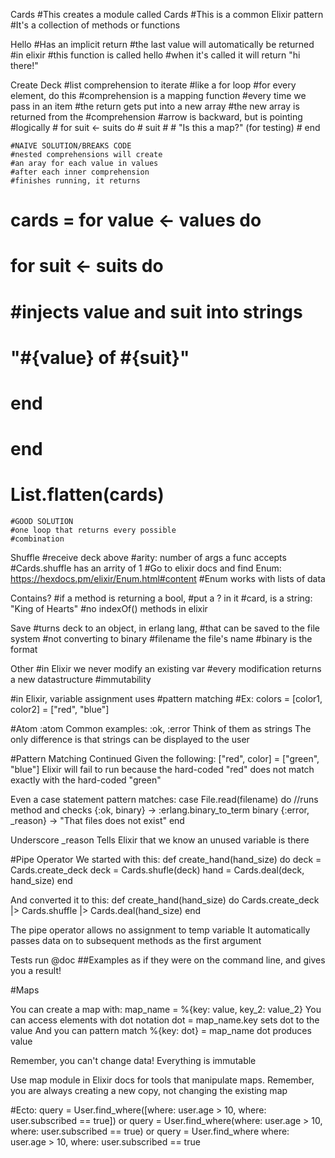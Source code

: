 Cards
  #This creates a module called Cards
  #This is a common Elixir pattern
  #It's a collection of methods or functions

Hello
    #Has an implicit return
    #the last value will automatically be returned
    #in elixir
      #this function is called hello
      #when it's called it will return "hi there!"

Create Deck
    #list comprehension to iterate
    #like a for loop
    #for every element, do this
    #comprehension is a mapping function
    #every time we pass in an item
    #the return gets put into a new array
    #the new array is returned from the
    #comprehension
    #arrow is backward, but is pointing
    #logically
    # for suit <- suits do
    #   suit
    #   # "Is this a map?" (for testing)
    # end


    #NAIVE SOLUTION/BREAKS CODE
    #nested comprehensions will create
    #an aray for each value in values
    #after each inner comprehension
    #finishes running, it returns
#     cards = for value <- values do
#       for suit <- suits do
#         #injects value and suit into strings
#         "#{value} of #{suit}"
#       end
#     end
#     List.flatten(cards)

    #GOOD SOLUTION
    #one loop that returns every possible
    #combination
    
    
    
Shuffle
    #receive deck above
    #arity: number of args a func accepts
    #Cards.shuffle has an arrity of 1
    #Go to elixir docs and find Enum: https://hexdocs.pm/elixir/Enum.html#content
    #Enum works with lists of data
    
Contains?
    #if a method is returning a bool,
    #put a ? in it
    #card, is a string: "King of Hearts"
    #no indexOf() methods in elixir
        
Save
    #turns deck to an object, in erlang lang,
    #that can be saved to the file system
    #not converting to binary
    #filename the file's name
    #binary is the format
    
Other
#in Elixir we never modify an existing var
#every modification returns a new datastructure
#immutability

#in Elixir, variable assignment uses
#pattern matching
#Ex: colors = [color1, color2] = ["red", "blue"]

#Atom
:atom
Common examples: :ok, :error
Think of them as strings
The only difference is that strings can be displayed to the user


#Pattern Matching Continued
Given the following:
["red", color] = ["green", "blue"]
Elixir will fail to run because the hard-coded
"red" does not match exactly with the hard-coded "green"

Even a case statement pattern matches:
    case File.read(filename) do  //runs method and checks
      {:ok, binary} -> :erlang.binary_to_term binary
      {:error, _reason} -> "That files does not exist"
    end


Underscore
_reason Tells Elixir that we know an unused variable is there


#Pipe Operator
We started with this:
  def create_hand(hand_size) do
    deck = Cards.create_deck
    deck = Cards.shufle(deck)
    hand = Cards.deal(deck, hand_size)
  end
  
And converted it to this:
  def create_hand(hand_size) do
    Cards.create_deck
    |> Cards.shuffle
    |> Cards.deal(hand_size)
  end
  
The pipe operator allows no assignment to temp variable
It automatically passes data on to subsequent methods
as the first argument

Tests run @doc ##Examples as if they were on the
command line, and gives you a result!


#Maps

You can create a map with:
map_name = %{key: value, key_2: value_2}
You can access elements with dot notation
dot = map_name.key sets dot to the value
And you can pattern match
%{key: dot} = map_name
dot produces value

Remember, you can't change data! Everything
is immutable

Use map module in Elixir docs for tools that 
manipulate maps. Remember, you are always creating
a new copy, not changing the existing map


#Ecto:
query = User.find_where([where: user.age > 10, where: user.subscribed == true])
or
query = User.find_where(where: user.age > 10, where: user.subscribed == true)
or
query = User.find_where where: user.age > 10, where: user.subscribed == true